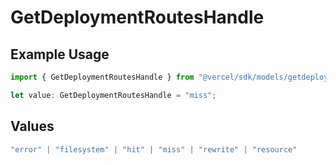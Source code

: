 # GetDeploymentRoutesHandle

## Example Usage

```typescript
import { GetDeploymentRoutesHandle } from "@vercel/sdk/models/getdeploymentop.js";

let value: GetDeploymentRoutesHandle = "miss";
```

## Values

```typescript
"error" | "filesystem" | "hit" | "miss" | "rewrite" | "resource"
```